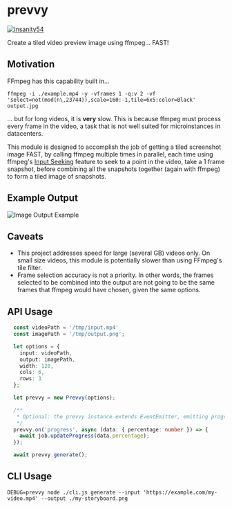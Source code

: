 # prevvy

[![insanity54](https://circleci.com/gh/insanity54/prevvy.svg?style=svg)](https://app.circleci.com/pipelines/github/insanity54/prevvy)


Create a tiled video preview image using ffmpeg... FAST!

## Motivation

FFmpeg has this capability built in...

```
ffmpeg -i ./example.mp4 -y -vframes 1 -q:v 2 -vf 'select=not(mod(n\,23744)),scale=160:-1,tile=6x5:color=Black' output.jpg
```

... but for long videos, it is **very** slow. This is because ffmpeg must process every frame in the video, a task that is not well suited for microinstances in datacenters.

This module is designed to accomplish the job of getting a tiled screenshot image FAST, by calling ffmpeg multiple times in parallel, each time using ffmpeg's [Input Seeking](https://trac.ffmpeg.org/wiki/Seeking) feature to seek to a point in the video, take a 1 frame snapshot, before combining all the snapshots together (again with ffmpeg) to form a tiled image of snapshots.

## Example Output

![Image Output Example](https://raw.githubusercontent.com/insanity54/prevvy/main/example-image.png)

## Caveats

  * This project addresses speed for large (several GB) videos only. On small size videos, this module is potentially slower than using FFmpeg's tile filter.
  * Frame selection accuracy is not a priority. In other words, the frames selected to be combined into the output are not going to be the same frames that ffmpeg would have chosen, given the same options.

## API Usage

```ts
  const videoPath = '/tmp/input.mp4'
  const imagePath = '/tmp/output.png';

  let options = {
    input: videoPath,
    output: imagePath,
    width: 128,
    cols: 6,
    rows: 3
  };

  let prevvy = new Prevvy(options);

  /**
   * Optional: the prevvy instance extends EventEmitter, emitting progress events.
   */
  prevvy.on('progress', async (data: { percentage: number }) => {
    await job.updateProgress(data.percentage);
  });

  await prevvy.generate();
```

## CLI Usage

```
DEBUG=prevvy node ./cli.js generate --input 'https://example.com/my-video.mp4' --output ./my-storyboard.png
```
